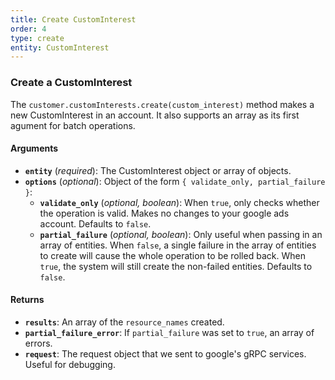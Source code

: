 ```yaml
---
title: Create CustomInterest
order: 4
type: create
entity: CustomInterest
---
```


### Create a CustomInterest

The `customer.customInterests.create(custom_interest)` method makes a new CustomInterest in an account. It also supports an array as its first agument for batch operations.

#### Arguments

- **`entity`** (_required_): The CustomInterest object or array of objects.
- **`options`** (_optional_): Object of the form `{ validate_only, partial_failure }`:
  - **`validate_only`** (_optional, boolean_): When `true`, only checks whether the operation is valid. Makes no changes to your google ads account. Defaults to `false`.
  - **`partial_failure`** (_optional, boolean_): Only useful when passing in an array of entities. When `false`, a single failure in the array of entities to create will cause the whole operation to be rolled back. When `true`, the system will still create the non-failed entities. Defaults to `false`.

#### Returns

- **`results`**: An array of the `resource_names` created.
- **`partial_failure_error`**: If `partial_failure` was set to `true`, an array of errors.
- **`request`**: The request object that we sent to google's gRPC services. Useful for debugging.
